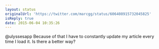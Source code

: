 ```yaml
---
layout: status
originalUrl: 'https://twitter.com/marcgg/status/606408915732045825'
isReply: true
date: 2015-06-04 10:35:26
---
```


@ulyssesapp Because of that I have to constantly update my article every time I load it. Is there a better way?

